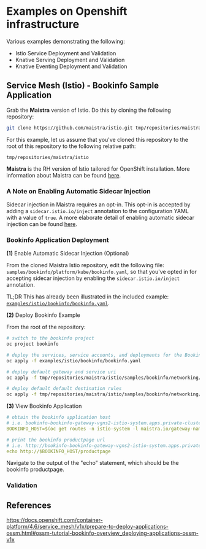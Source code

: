 # Examples on Openshift infrastructure

Various examples demonstrating the following: 

- Istio Service Deployment and Validation
- Knative Serving Deployment and Validation
- Knative Eventing Deployment and Validation

## Service Mesh (Istio) - Bookinfo Sample Application

Grab the **Maistra** version of Istio. Do this by cloning the following repository: 

```bash
git clone https://github.com/maistra/istio.git tmp/repositories/maistra/istio
```

For this example, let us assume that you've cloned this repository to the root of this repository to the following relative path: 

`tmp/repositories/maistra/istio`

**Maistra** is the RH version of Istio tailored for OpenShift installation. More information about Maistra can be found [here](https://maistra.io/docs/ossm-vs-community.html).

### A Note on Enabling Automatic Sidecar Injection

Sidecar injection in Maistra requires an opt-in. This opt-in is accepted by adding a `sidecar.istio.io/inject` annotation to the configuration YAML with a value of `true`. A more elaborate detail of enabling automatic sidecar injection can be found [here](https://docs.openshift.com/container-platform/4.6/service_mesh/v1x/prepare-to-deploy-applications-ossm.html#ossm-automatic-sidecar-injection_deploying-applications-ossm-v1x). 

### Bookinfo Application Deployment

**(1)** Enable Automatic Sidecar Injection (Optional)

From the cloned Maistra Istio repository, edit the following file: `samples/bookinfo/platform/kube/bookinfo.yaml`, so that you've opted in for accepting sidecar injection by enabling the `sidecar.istio.io/inject` annotation. 

TL;DR This has already been illustrated in the included example: [`examples/istio/bookinfo/bookinfo.yaml`](/examples/istio/bookinfo/bookinfo.yaml). 


**(2)** Deploy Bookinfo Example

From the root of the repository: 

```bash
# switch to the bookinfo project
oc project bookinfo

# deploy the services, service accounts, and deployments for the Bookinfo sample.
oc apply -f examples/istio/bookinfo/bookinfo.yaml

# deploy default gateway and service uri
oc apply -f tmp/repositories/maistra/istio/samples/bookinfo/networking/bookinfo-gateway.yaml

# deploy default default destination rules
oc apply -f tmp/repositories/maistra/istio/samples/bookinfo/networking/destination-rule-all.yaml
```

**(3)** View Bookinfo Application

```yaml
# obtain the bookinfo application host
# i.e. bookinfo-bookinfo-gateway-vgns2-istio-system.apps.private-cluster.local
BOOKINFO_HOST=$(oc get routes -n istio-system -l maistra.io/gateway-name=bookinfo-gateway -o jsonpath='{..status.ingress[0].host}')

# print the bookinfo productpage url
# i.e. http://bookinfo-bookinfo-gateway-vgns2-istio-system.apps.private-cluster.local/productpage
echo http://$BOOKINFO_HOST/productpage
```

Navigate to the output of the "echo" statement, which should be the bookinfo productpage. 

### Validation

## References

https://docs.openshift.com/container-platform/4.6/service_mesh/v1x/prepare-to-deploy-applications-ossm.html#ossm-tutorial-bookinfo-overview_deploying-applications-ossm-v1x